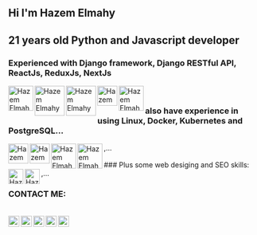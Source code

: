 ## Hi I'm Hazem Elmahy 
## 21 years old Python and Javascript developer

<div> 
    <h3>Experienced with Django framework, Django RESTful API, ReactJs, ReduxJs, NextJs</h3>
    <img align="left" alt="Hazem Elmahy - Facebook" width="50px" src="https://encrypted-tbn0.gstatic.com/images?q=tbn%3AANd9GcRKmS_BIi6yXDibV1uu_OMcuyfaVfBTAh59wQ&usqp=CAU"/> 
    <img align="left" alt="Hazem Elmahy - Facebook" width="60px" src="https://files.realpython.com/media/djang-rest-framework-logo.37921ea75c09.png"/> 
    <img align="left" alt="Hazem Elmahy - Facebook" width="60px" src="https://quintagroup.com/cms/js/js-image/react.js-logo.png/@@images/a9bf22bd-373a-4fae-a900-c22fd12c87c7.png"/> 
    <img align="left" alt="Hazem Elmahy - Facebook" width="40px" src="https://upload.wikimedia.org/wikipedia/commons/4/49/Redux.png"/> 
    <img align="left" alt="Hazem Elmahy - Facebook" width="50px" src="https://seeklogo.com/images/N/next-js-logo-7929BCD36F-seeklogo.com.png"/> 
    </div>
<br/>
<div> 
    <h3>also have experience in using Linux, Docker, Kubernetes and PostgreSQL...</h3>
    <img align="left" alt="Hazem Elmahy - Facebook" width="40px" src="https://seeklogo.net/wp-content/uploads/2020/03/Linux-logo.png"/> 
    <img align="left" alt="Hazem Elmahy - Facebook" width="40px" src="https://www.unixmen.com/wp-content/uploads/2017/07/postgresql-logo.png"/> 
    <img align="left" alt="Hazem Elmahy - Facebook" width="50px" src="https://i0.wp.com/www.docker.com/blog/wp-content/uploads/2013/11/homepage-docker-logo.png?fit=300%2C248&ssl=1"/>
    <img align="left" alt="Hazem Elmahy - Facebook" width="50px" src="https://jhooq.com/wp-content/uploads/2019/06/Webinar_K8S101_K8slogo.png"/>,...
</div>
<br/>
### Plus some web desiging and SEO skills:
<div> 
    <img align="left" alt="Hazem Elmahy - Facebook" width="30px" src="https://cdn.freebiesupply.com/logos/thumbs/2x/sass-1-logo.png"/> 
    <img align="left" alt="Hazem Elmahy - Facebook" width="30px" src="https://pluspng.com/img-png/bootstrap-png-bootstrap-512.png"/> ,...
</div>

### CONTACT ME:
<br/>
<a href="https://www.youtube.com/channel/UCOlffIASIE4veM6mFfQw6hw">
  <img align="left" alt="Hazem Elmahy - Youtube" width="22px" src="https://cdn.jsdelivr.net/npm/simple-icons@v3/icons/youtube.svg"/>
</a>
<a href="https://www.linkedin.com/in/hazem-elmahy-4ba3071a1/">
  <img align="left" alt="Hazem Elmahy - LinkedIn" width="22px" src="https://cdn.jsdelivr.net/npm/simple-icons@v3/icons/linkedin.svg"/>
</a>
<a href="https://www.instagram.com/HazemElmahy23/">
  <img align="left" alt="Hazem Elmahy - Instagram" width="22px" src="https://cdn.jsdelivr.net/npm/simple-icons@v3/icons/instagram.svg"/>
</a>
<a href="https://twitter.com/Zomaaa23">
  <img align="left" alt="Hazem Elmahy - Twitter" width="22px" src="https://cdn.jsdelivr.net/npm/simple-icons@v3/icons/twitter.svg"/>
</a>
<a href="https://www.facebook.com/hazemgamal23/">
  <img align="left" alt="Hazem Elmahy - Facebook" width="22px" src="https://cdn.jsdelivr.net/npm/simple-icons@v3/icons/facebook.svg"/>
</a>
<br />
<br />
